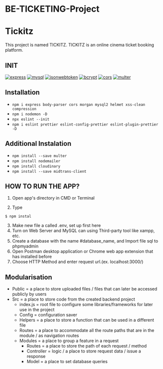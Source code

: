 # BE-TICKETING-Project

# Tickitz

This project is named TICKITZ.
TICKITZ is an online cinema ticket booking platform.

## INIT

[![express](https://img.shields.io/npm/v/express?label=express)](https://www.npmjs.com/package/express)
[![mysql](https://img.shields.io/npm/v/mysql?label=mysql)](https://www.npmjs.com/package/mysql)
[![jsonwebtoken](https://img.shields.io/npm/v/jsonwebtoken?label=jsonwebtoken)](https://www.npmjs.com/package/jsonwebtoken)
[![bcrypt](https://img.shields.io/npm/v/bcrypt?label=bcrypt)](https://www.npmjs.com/package/bcrypt)
[![cors](https://img.shields.io/npm/v/cors?label=cors)](https://www.npmjs.com/package/cors)
[![multer](https://img.shields.io/npm/v/multer?label=multer)](https://www.npmjs.com/package/multer)

## Installation

- `npm i express body-parser cors morgan mysql2 helmet xss-clean compression`
- `npm i nodemon -D`
- `npx eslint --init`
- `npm i eslint prettier eslint-config-prettier eslint-plugin-prettier -D`

## Additional Instalation

- `npm install --save multer`
- `npm install nodemailer`
- `npm install cloudinary`
- `npm install --save midtrans-client`

## HOW TO RUN THE APP?

1. Open app's directory in CMD or Terminal

2. Type

```
$ npm instal
```

3. Make new file a called .env, set up first here
4. Turn on Web Server and MySQL can using Third-party tool like xampp, etc.
5. Create a database with the name #database_name, and Import file sql to phpmyadmin
6. Open Postman desktop application or Chrome web app extension that has installed before
7. Choose HTTP Method and enter request url.(ex. localhost:3000/)

## Modularisation

- Public = a place to store uploaded files / files that can later be accessed publicly by users
- Src = a place to store code from the created backend project
  - index.js = root file to configure some libraries/frameworks for later use in the project
  - Config = configuration saver
  - Helpers = a place to store a function that can be used in a different file
  - Routes = a place to accommodate all the route paths that are in the module / as navigation routes
  - Modules = a place to group a feature in a request
    - Routes = a place to store the path of each request / method
    - Controller = logic / a place to store request data / issue a response
    - Model = a place to set database queries
